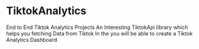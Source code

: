 # TiktokAnalytics
End to End Tiktok Analytics Projects
An Interesting TiktokApi library which helps you fetching Data from Tiktok
In the you will be able to create a Tiktok Analytics Dashboard
